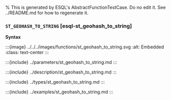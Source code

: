 % This is generated by ESQL's AbstractFunctionTestCase. Do no edit it. See ../README.md for how to regenerate it.

### `ST_GEOHASH_TO_STRING` [esql-st_geohash_to_string]

**Syntax**

:::{image} ../../../images/functions/st_geohash_to_string.svg
:alt: Embedded
:class: text-center
:::


:::{include} ../parameters/st_geohash_to_string.md
:::

:::{include} ../description/st_geohash_to_string.md
:::

:::{include} ../types/st_geohash_to_string.md
:::

:::{include} ../examples/st_geohash_to_string.md
:::
